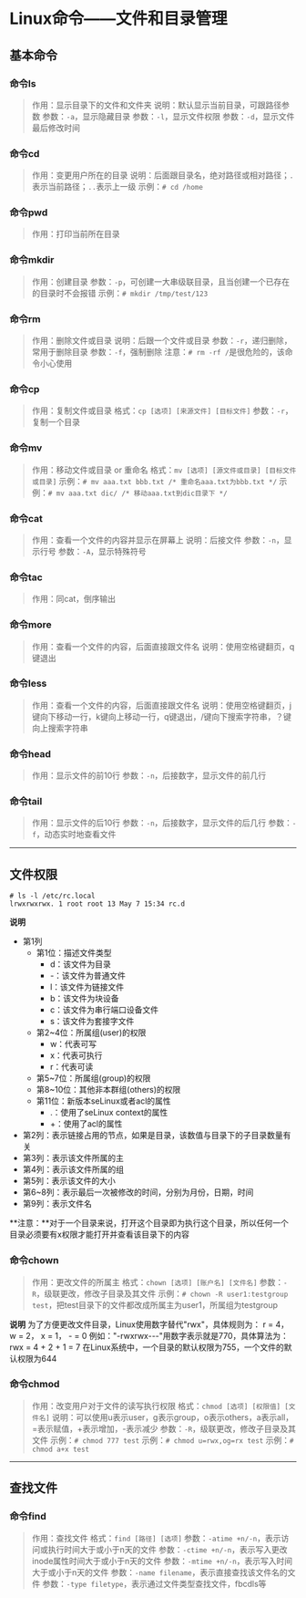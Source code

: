 # Linux命令——文件和目录管理

## 基本命令

### 命令ls

> 作用：显示目录下的文件和文件夹
> 说明：默认显示当前目录，可跟路径参数
> 参数：`-a`，显示隐藏目录
> 参数：`-l`，显示文件权限
> 参数：`-d`，显示文件最后修改时间
    

### 命令cd

> 作用：变更用户所在的目录
> 说明：后面跟目录名，绝对路径或相对路径；`.`表示当前路径；`..`表示上一级
> 示例：`# cd /home`

### 命令pwd

> 作用：打印当前所在目录

### 命令mkdir

> 作用：创建目录
> 参数：`-p`，可创建一大串级联目录，且当创建一个已存在的目录时不会报错
> 示例：`# mkdir /tmp/test/123`

### 命令rm

> 作用：删除文件或目录
> 说明：后跟一个文件或目录
> 参数：`-r`，递归删除，常用于删除目录
> 参数：`-f`，强制删除
> 注意：`# rm -rf /`是很危险的，该命令小心使用

### 命令cp

> 作用：复制文件或目录
> 格式：`cp [选项] [来源文件] [目标文件]`
> 参数：`-r`，复制一个目录

### 命令mv

> 作用：移动文件或目录 or 重命名
> 格式：`mv [选项] [源文件或目录] [目标文件或目录]`
> 示例：`# mv aaa.txt bbb.txt /* 重命名aaa.txt为bbb.txt */`
> 示例：`# mv aaa.txt dic/ /* 移动aaa.txt到dic目录下 */`

### 命令cat

> 作用：查看一个文件的内容并显示在屏幕上
> 说明：后接文件
> 参数：`-n`，显示行号
> 参数：`-A`，显示特殊符号

### 命令tac

> 作用：同cat，倒序输出

### 命令more

> 作用：查看一个文件的内容，后面直接跟文件名
> 说明：使用空格键翻页，q键退出

### 命令less

> 作用：查看一个文件的内容，后面直接跟文件名
> 说明：使用空格键翻页，j键向下移动一行，k键向上移动一行，q键退出，/键向下搜索字符串，？键向上搜索字符串

### 命令head

> 作用：显示文件的前10行
> 参数：`-n`，后接数字，显示文件的前几行

### 命令tail

> 作用：显示文件的后10行
> 参数：`-n`，后接数字，显示文件的后几行
> 参数：`-f`，动态实时地查看文件

------

## 文件权限

```
# ls -l /etc/rc.local
lrwxrwxrwx. 1 root root 13 May 7 15:34 rc.d
```

**说明**
- 第1列
    - 第1位：描述文件类型
        - d：该文件为目录
        - -：该文件为普通文件
        - l：该文件为链接文件
        - b：该文件为块设备
        - c：该文件为串行端口设备文件
        - s：该文件为套接字文件
    - 第2~4位：所属组(user)的权限
        - w：代表可写
        - x：代表可执行
        - r：代表可读
    - 第5~7位：所属组(group)的权限
    - 第8~10位：其他非本群组(others)的权限
    - 第11位：新版本seLinux或者acl的属性
        - .：使用了seLinux context的属性
        - +：使用了acl的属性
- 第2列：表示链接占用的节点，如果是目录，该数值与目录下的子目录数量有关
- 第3列：表示该文件所属的主
- 第4列：表示该文件所属的组
- 第5列：表示该文件的大小
- 第6~8列：表示最后一次被修改的时间，分别为月份，日期，时间
- 第9列：表示文件名

**注意：**对于一个目录来说，打开这个目录即为执行这个目录，所以任何一个目录必须要有x权限才能打开并查看该目录下的内容

### 命令chown

> 作用：更改文件的所属主
> 格式：`chown [选项] [账户名] [文件名]`
> 参数：`-R`，级联更改，修改子目录及其文件
> 示例：`# chown -R user1:testgroup test`，把test目录下的文件都改成所属主为user1，所属组为testgroup

**说明**
为了方便更改文件目录，Linux使用数字替代"rwx"，具体规则为：
r = 4， w = 2， x = 1， - = 0
例如："-rwxrwx---"用数字表示就是770，具体算法为：rwx = 4 + 2 + 1 = 7
在Linux系统中，一个目录的默认权限为755，一个文件的默认权限为644

### 命令chmod

> 作用：改变用户对于文件的读写执行权限
> 格式：`chmod [选项] [权限值] [文件名]`
> 说明：可以使用u表示user，g表示group，o表示others，a表示all，=表示赋值，+表示增加，-表示减少
> 参数：`-R`，级联更改，修改子目录及其文件
> 示例：`# chmod 777 test`
> 示例：`# chmod u=rwx,og=rx test`
> 示例：`# chmod a+x test` 

------

## 查找文件

### 命令find

> 作用：查找文件
> 格式：`find [路径] [选项]`
> 参数：`-atime +n/-n`，表示访问或执行时间大于或小于n天的文件
> 参数：`-ctime +n/-n`，表示写入更改inode属性时间大于或小于n天的文件
> 参数：`-mtime +n/-n`，表示写入时间大于或小于n天的文件
> 参数：`-name filename`，表示直接查找该文件名的文件
> 参数：`-type filetype`，表示通过文件类型查找文件，fbcdls等